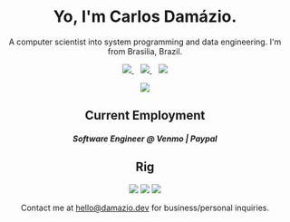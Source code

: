 <h1 align='center'>
  Yo, I'm Carlos Damázio.
</h1>

<p align='center'>
  A computer scientist into system programming and data engineering. I'm from Brasilia, Brazil.
</p>


<p align='center'>
  
  <a href="https://www.linkedin.com/in/carlos-eduardo-c-dam%C3%A1zio/">
    <img src="https://img.shields.io/badge/linkedin-%230077B5.svg?&style=for-the-badge&logo=linkedin&logoColor=white" />
  </a>&nbsp;&nbsp;
  <a href="https://telegram.me/damnazio">
    <img src="https://img.shields.io/badge/Telegram-2CA5E0?style=for-the-badge&logo=telegram&logoColor=white" />        
  </a>&nbsp;&nbsp;
  <a href="https://api.whatsapp.com/send?phone=5561994041648">
    <img src="https://img.shields.io/badge/WhatsApp-25D366?style=for-the-badge&logo=whatsapp&logoColor=white" />        
  </a>
</p>

<p align='center'>
  <a href="#"><img src="https://camo.githubusercontent.com/1d2a00556b0f203fcd7183732ff304d50f51ba59ca208c3fd0289fee20ddddb7/68747470733a2f2f6769746875622d726561646d652d73746174732e76657263656c2e6170702f6170693f757365726e616d653d6361726c6f7364616d617a696f26636f756e745f707269766174653d74727565"></a>
</p>

<h2 align='center'>
  Current Employment
</h2>

<p align='center'>
  <h5 align='center'> Software Engineer @ Venmo | Paypal </h5>
</p>

<h2 align='center'>
  Rig
</h2>

<p align='center'>
  <img src="https://img.shields.io/badge/CPU-Intel_Core_i7_9th_Gen-0071C5?style=for-the-badge&logo=intel&logoColor=white" />
  <img src="https://img.shields.io/badge/Graphics-Nvidia_GTX1660TI-76B900?style=for-the-badge&logo=nvidia&logoColor=white" />
  
  <img src=" https://img.shields.io/badge/OS-Arch_Linux-1793D1?logo=archlinux&logoColor=fff&style=flat-square" />
</p>

<p align='center'>
  Contact me at <a href='mailto:hello@damazio.dev'>hello@damazio.dev</a> for business/personal inquiries.
</p>
